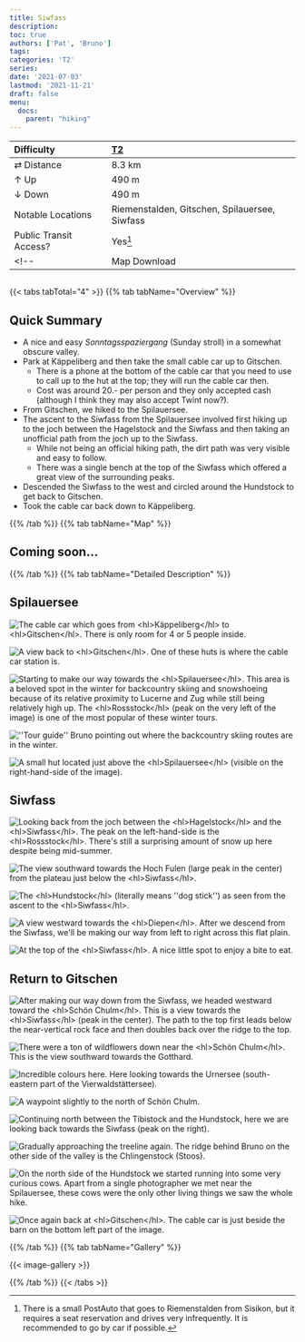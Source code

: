 ```yaml
---
title: Siwfass
description: 
toc: true
authors: ['Pat', 'Bruno']
tags:
categories: 'T2'
series:
date: '2021-07-03'
lastmod: '2021-11-21'
draft: false
menu:
  docs:
    parent: "hiking"
---
```

<link href="../../../style.css" rel="stylesheet"></link>

| Difficulty | [T2](../overview/#wanderskala) |
| :--- | :--- |
| &#8644; Distance | 8.3 km |
| &#8593; Up | 490 m |
| &#8595; Down | 490 m |
| Notable Locations | Riemenstalden, Gitschen, Spilauersee, Siwfass |
| Public Transit Access? | Yes[^1] |
<!-- | Map Download | [PDF](.pdf), [GPX](.gpx) | -->

<p align="center">
  <img src="IMG_0899.JPG" alt="" class="landscape">
</p>

{{< tabs tabTotal="4" >}}
{{% tab tabName="Overview" %}}

## Quick Summary

- A nice and easy _Sonntagsspaziergang_ (Sunday stroll) in a somewhat obscure valley.
- Park at <hl>Käppeliberg</hl> and then take the small cable car up to <hl>Gitschen</hl>.
  - There is a phone at the bottom of the cable car that you need to use to call up to the hut at the top; they will run the cable car then.
  - Cost was around 20.- per person and they only accepted cash (although I think they may also accept Twint now?).
- From Gitschen, we hiked to the <hl>Spilauersee</hl>.
- The ascent to the <hl>Siwfass</hl> from the <hl>Spilauersee</hl> involved first hiking up to the joch between the Hagelstock and the Siwfass and then taking an unofficial path from the joch up to the <hl>Siwfass</hl>.
  - While not being an official hiking path, the dirt path was very visible and easy to follow.
  - There was a single bench at the top of the <hl>Siwfass</hl> which offered a great view of the surrounding peaks.
- Descended the Siwfass to the west and circled around the Hundstock to get back to <hl>Gitschen</hl>.
- Took the cable car back down to <hl>Käppeliberg</hl>.

{{% /tab %}}
{{% tab tabName="Map" %}}

## Coming soon...

{{% /tab %}}
{{% tab tabName="Detailed Description" %}}

## Spilauersee

![](IMG_0958.JPG "The cable car which goes from <hl>Käppeliberg</hl> to <hl>Gitschen</hl>.  There is only room for 4 or 5 people inside.")

![](IMG_0796.JPG "A view back to <hl>Gitschen</hl>.  One of these huts is where the cable car station is.")

![](IMG_0799.JPG "Starting to make our way towards the <hl>Spilauersee</hl>.  This area is a beloved spot in the winter for backcountry skiing and snowshoeing because of its relative proximity to Lucerne and Zug while still being relatively high up.  The <hl>Rossstock</hl> (peak on the very left of the image) is one of the most popular of these winter tours.")

![](IMG_0804.JPG "''Tour guide'' Bruno pointing out where the backcountry skiing routes are in the winter.")

![](IMG_0828.JPG "A small hut located just above the <hl>Spilauersee</hl> (visible on the right-hand-side of the image).")


## Siwfass

![](IMG_0871.JPG "Looking back from the joch between the <hl>Hagelstock</hl> and the <hl>Siwfass</hl>.  The peak on the left-hand-side is the <hl>Rossstock</hl>.  There's still a surprising amount of snow up here despite being mid-summer.")

![](IMG_0866.JPG "The view southward towards the Hoch Fulen (large peak in the center) from the plateau just below the <hl>Siwfass</hl>.")

![](IMG_0882.JPG "The <hl>Hundstock</hl> (literally means ''dog stick'') as seen from the ascent to the <hl>Siwfass</hl>.")

![](IMG_0885.JPG "A view westward towards the <hl>Diepen</hl>.  After we descend from the Siwfass, we'll be making our way from left to right across this flat plain.")

![](IMG_0892.JPG "At the top of the <hl>Siwfass</hl>.  A nice little spot to enjoy a bite to eat.")


## Return to Gitschen

![](IMG_0897.JPG "After making our way down from the Siwfass, we headed westward toward the <hl>Schön Chulm</hl>.  This is a view towards the <hl>Siwfass</hl> (peak in the center).  The path to the top first leads below the near-vertical rock face and then doubles back over the ridge to the top.")

![](IMG_0899.JPG "There were a ton of wildflowers down near the <hl>Schön Chulm</hl>.  This is the view southward towards the Gotthard.")

![](IMG_0920.JPG "Incredible colours here.  Here looking towards the Urnersee (south-eastern part of the Vierwaldstättersee).")

![](IMG_0928.JPG "A waypoint slightly to the north of Schön Chulm.")

![](IMG_0932.JPG "Continuing north between the Tibistock and the Hundstock, here we are looking back towards the Siwfass (peak on the right).")

![](IMG_0942.JPG "Gradually approaching the treeline again.  The ridge behind Bruno on the other side of the valley is the Chlingenstock (Stoos).")

![](IMG_0953.JPG "On the north side of the Hundstock we started running into some very curious cows.  Apart from a single photographer we met near the Spilauersee, these cows were the only other living things we saw the whole hike.")

![](IMG_0955.JPG "Once again back at <hl>Gitschen</hl>.  The cable car is just beside the barn on the bottom left part of the image.")


{{% /tab %}}
{{% tab tabName="Gallery" %}}

{{< image-gallery >}}

{{% /tab %}}
{{< /tabs >}}


[^1]: There is a small PostAuto that goes to Riemenstalden from Sisikon, but it requires a seat reservation and drives very infrequently.  It is recommended to go by car if possible.